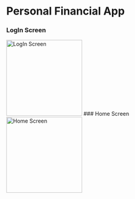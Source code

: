 # Personal Financial App

### LogIn Screen
<img src="https://github.com/benilyxdd/expenses-management/blob/f7c4b94ae725260168dabb0906be3a6e9ea95844/screenshot/LogInScreen.png" alt="LogIn Screen" width="200"/>
### Home Screen
<img src="https://github.com/benilyxdd/expenses-management/blob/f7c4b94ae725260168dabb0906be3a6e9ea95844/screenshot/HomeScreen.png" alt="Home Screen" width="200"/>
